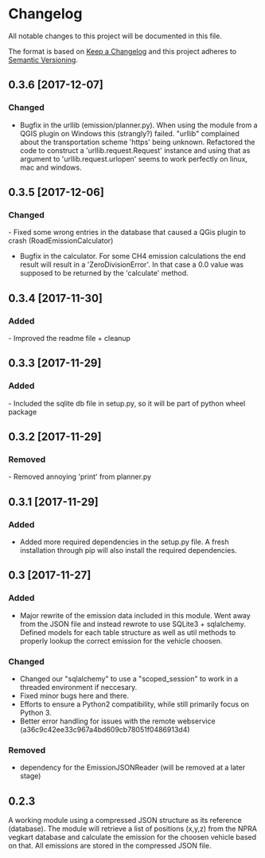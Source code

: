# Changelog

All notable changes to this project will be documented in this file.

The format is based on [Keep a Changelog](http://keepachangelog.com/en/1.0.0/)
and this project adheres to [Semantic Versioning](http://semver.org/spec/v2.0.0.html).

## 0.3.6 [2017-12-07]
### Changed
- Bugfix in the urllib (emission/planner.py). When using the module from a QGIS plugin on Windows this (strangly?) failed. "urllib" complained about the transportation scheme 'https' being unknown. Refactored the code to construct a 'urllib.request.Request' instance and using that as argument to 'urllib.request.urlopen' seems to work perfectly on linux, mac and windows.

## 0.3.5 [2017-12-06]
### Changed
- Fixed some wrong entries in the database that caused a QGis plugin to crash (RoadEmissionCalculator)
- Bugfix in the calculator. For some CH4 emission calculations the end result will result in a 'ZeroDivisionError'. In that case a 0.0 value was supposed to be returned by the 'calculate' method.

## 0.3.4 [2017-11-30]
### Added
- Improved the readme file + cleanup

## 0.3.3 [2017-11-29]
### Added
- Included the sqlite db file in setup.py, so it will be part of python wheel package

## 0.3.2 [2017-11-29]
### Removed
- Removed annoying 'print' from planner.py

## 0.3.1 [2017-11-29]
### Added
- Added more required dependencies in the setup.py file. A fresh installation through pip will also install the required dependencies.

## 0.3 [2017-11-27]
### Added
- Major rewrite of the emission data included in this module. Went away from the JSON file and instead rewrote to use SQLite3 + sqlalchemy. Defined models for each table structure as well as util methods to properly lookup the correct emission for the vehicle choosen.

### Changed
- Changed our "sqlalchemy" to use a "scoped_session" to work in a threaded environment if neccesary.
- Fixed minor bugs here and there.
- Efforts to ensure a Python2 compatibility, while still primarily focus on Python 3.
- Better error handling for issues with the remote webservice (a36c9c42ee33c967a4bd609cb78051f0486913d4)

### Removed 
- dependency for the EmissionJSONReader (will be removed at a later stage)

## 0.2.3

A working module using a compressed JSON structure as its reference (database). The module will retrieve a list of positions (x,y,z) from the NPRA vegkart database and calculate the emission for the choosen vehicle based on that. All emissions are stored in the compressed JSON file.
